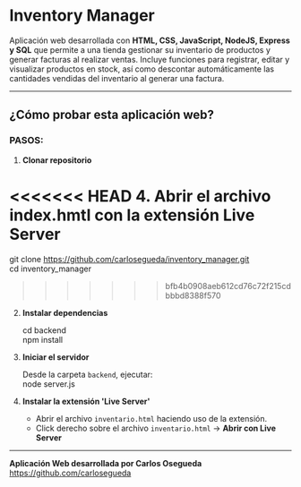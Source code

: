# Inventory Manager

Aplicación web desarrollada con **HTML, CSS, JavaScript, NodeJS, Express y SQL** que permite a una tienda gestionar su inventario de productos y generar facturas al realizar ventas. Incluye funciones para registrar, editar y visualizar productos en stock, así como descontar automáticamente las cantidades vendidas del inventario al generar una factura.

---

## ¿Cómo probar esta aplicación web?

### PASOS:

1. **Clonar repositorio**

<<<<<<< HEAD
4. Abrir el archivo index.hmtl con la extensión Live Server
=======
   git clone https://github.com/carlosegueda/inventory_manager.git  
   cd inventory_manager
>>>>>>> bfb4b0908aeb612cd76c72f215cdbbbd8388f570

2. **Instalar dependencias**

   cd backend  
   npm install

3. **Iniciar el servidor**

   Desde la carpeta `backend`, ejecutar:  
   node server.js

4. **Instalar la extensión 'Live Server'**

   - Abrir el archivo `inventario.html` haciendo uso de la extensión.  
   - Click derecho sobre el archivo `inventario.html` → **Abrir con Live Server**

---

**Aplicación Web desarrollada por Carlos Osegueda**  
https://github.com/carlosegueda
